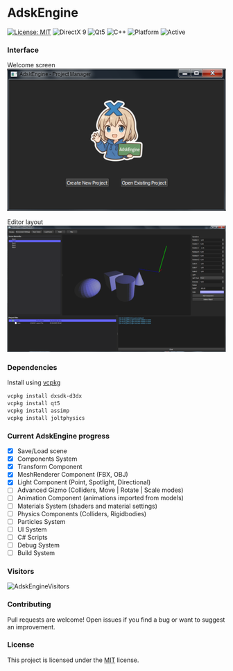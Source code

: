 # AdskEngine  

[![License: MIT](https://img.shields.io/badge/License-MIT-yellow.svg)](https://opensource.org/licenses/MIT)
![DirectX 9](https://img.shields.io/badge/DirectX-9-0078d7?logo=directx)
![Qt5](https://img.shields.io/badge/Qt-5-41CD52?logo=qt)
![C++](https://img.shields.io/badge/C%2B%2B-17-blue.svg)
![Platform](https://img.shields.io/badge/Platform-Windows-lightgrey)
![Active](https://img.shields.io/badge/Status-Active-brightgreen)

### Interface  
Welcome screen  
![WelcomeWindow](https://github.com/adskoe96/AdskEngine/blob/master/res/WelcomeWindow.png)

Editor layout  
![EditorLayout](https://github.com/adskoe96/AdskEngine/blob/master/res/EditorWindow.png)


### Dependencies  
Install using [vcpkg](https://github.com/microsoft/vcpkg)
```bash
vcpkg install dxsdk-d3dx
vcpkg install qt5
vcpkg install assimp
vcpkg install joltphysics
```

### Current AdskEngine progress  
- [x] Save/Load scene
- [x] Components System
- [x] Transform Component
- [x] MeshRenderer Component (FBX, OBJ)
- [x] Light Component (Point, Spotlight, Directional)
- [ ] Advanced Gizmo (Colliders, Move | Rotate | Scale modes)
- [ ] Animation Component (animations imported from models)
- [ ] Materials System (shaders and material settings)
- [ ] Physics Components (Colliders, Rigidbodies)
- [ ] Particles System
- [ ] UI System
- [ ] C# Scripts
- [ ] Debug System
- [ ] Build System

### Visitors  
![AdskEngineVisitors](https://count.getloli.com/@AdskEngine?name=Moe-counter.github&theme=booru-lewd&padding=7&offset=0&align=top&scale=1&pixelated=1&darkmode=auto)

### Contributing  
Pull requests are welcome! Open issues if you find a bug or want to suggest an improvement.

### License  
This project is licensed under the [MIT](https://opensource.org/license/MIT) license.
